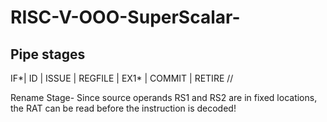 # RISC-V-OOO-SuperScalar-
## Pipe stages

IF*| ID | ISSUE | REGFILE | EX1* | COMMIT | RETIRE //

Rename Stage-
  Since source operands RS1 and RS2 are in fixed locations, the RAT can be read before the instruction is decoded!
